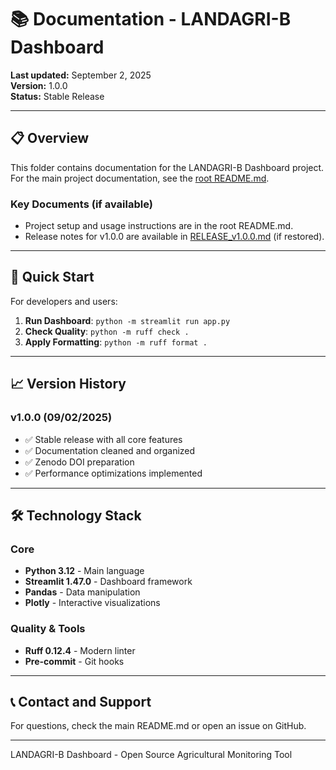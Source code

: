 # 📚 Documentation - LANDAGRI-B Dashboard

**Last updated:** September 2, 2025  
**Version:** 1.0.0  
**Status:** Stable Release

---

## 📋 Overview

This folder contains documentation for the LANDAGRI-B Dashboard project. For the main project documentation, see the [root README.md](../README.md).

### Key Documents (if available)

- Project setup and usage instructions are in the root README.md.
- Release notes for v1.0.0 are available in [RELEASE_v1.0.0.md](./RELEASE_v1.0.0.md) (if restored).

---

## 🚀 Quick Start

For developers and users:

1. **Run Dashboard**: `python -m streamlit run app.py`
2. **Check Quality**: `python -m ruff check .`
3. **Apply Formatting**: `python -m ruff format .`

---

## 📈 Version History

### v1.0.0 (09/02/2025)

- ✅ Stable release with all core features
- ✅ Documentation cleaned and organized
- ✅ Zenodo DOI preparation
- ✅ Performance optimizations implemented

---

## 🛠️ Technology Stack

### Core

- **Python 3.12** - Main language
- **Streamlit 1.47.0** - Dashboard framework
- **Pandas** - Data manipulation
- **Plotly** - Interactive visualizations

### Quality & Tools

- **Ruff 0.12.4** - Modern linter
- **Pre-commit** - Git hooks

---

## 📞 Contact and Support

For questions, check the main README.md or open an issue on GitHub.

---

LANDAGRI-B Dashboard - Open Source Agricultural Monitoring Tool
